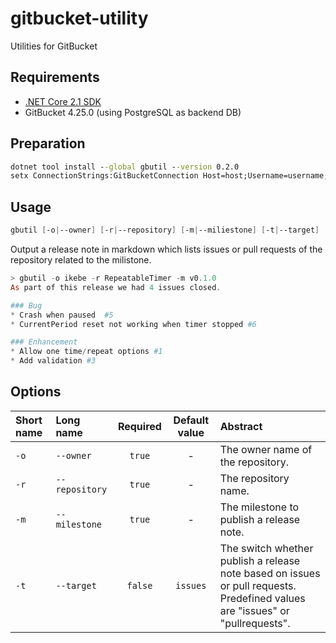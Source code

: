 # gitbucket-utility
Utilities for GitBucket

## Requirements
* [.NET Core 2.1 SDK](https://www.microsoft.com/net/download/windows)
* GitBucket 4.25.0 (using PostgreSQL as backend DB)

## Preparation
```cmd
dotnet tool install --global gbutil --version 0.2.0
setx ConnectionStrings:GitBucketConnection Host=host;Username=username;Password=password;Database=gitbucket
```

## Usage
```powershell
gbutil [-o|--owner] [-r|--repository] [-m|--miliestone] [-t|--target]
```
Output a release note in markdown which lists issues or pull requests of the repository related to the milistone.

```powershell
> gbutil -o ikebe -r RepeatableTimer -m v0.1.0
As part of this release we had 4 issues closed.

### Bug
* Crash when paused  #5
* CurrentPeriod reset not working when timer stopped #6

### Enhancement
* Allow one time/repeat options #1
* Add validation #3
```

## Options
|Short name|Long name|Required|Default value|Abstract|
|:-|:-|:-:|:-:|:-|
|`-o`|`--owner`|`true`|-|The owner name of the repository.|
|`-r`|`--repository`|`true`|-|The repository name.|
|`-m`|`--milestone`|`true`|-|The milestone to publish a release note.|
|`-t`|`--target`|`false`|`issues`|The switch whether publish a release note based on issues or pull requests.<br>Predefined values are "issues" or "pullrequests".|